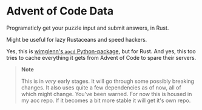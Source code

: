 # Advent of Code Data

Programaticly get your puzzle input and submit answers, in Rust.

Might be useful for lazy Rustaceans and speed hackers.

Yes, this is [wimglenn's `aocd` Python-package](https://github.com/wimglenn/advent-of-code-data), but for Rust. And
yes, this too tries to cache everything it gets from Advent of Code to spare their servers.

> **Note**
>
> This is in _very_ early stages. It will go through some possibly breaking changes. It also uses quite a few
> dependencies as of now, all of which might change. You've been warned.
> For now this is housed in my aoc repo. If it becomes a bit more stable it will get it's own repo.
